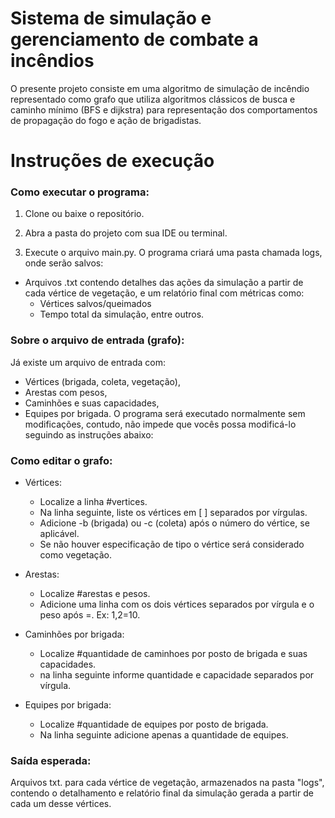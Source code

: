 # Sistema de simulação e gerenciamento de combate a incêndios

O presente projeto consiste em uma algoritmo de simulação de incêndio representado como grafo que utiliza algoritmos clássicos de busca e caminho mínimo (BFS e dijkstra) para representação dos comportamentos de propagação do fogo e ação de brigadistas.

# Instruções de execução

### Como executar o programa:

1. Clone ou baixe o repositório.

2. Abra a pasta do projeto com sua IDE ou terminal.

3. Execute o arquivo main.py.
O programa criará uma pasta chamada logs, onde serão salvos:
- Arquivos .txt contendo detalhes das ações da simulação a partir de cada vértice de vegetação, e um relatório final com métricas como:
    - Vértices salvos/queimados
    - Tempo total da simulação, entre outros.

### Sobre o arquivo de entrada (grafo):
Já existe um arquivo de entrada com:
- Vértices (brigada, coleta, vegetação),
- Arestas com pesos,
- Caminhões e suas capacidades,
- Equipes por brigada.
O programa será executado normalmente sem modificações, contudo, não impede que vocês possa modificá-lo seguindo as instruções abaixo:

### Como editar o grafo:
- Vértices:
    - Localize a linha #vertices.
    - Na linha seguinte, liste os vértices em [ ] separados por vírgulas.
    - Adicione -b (brigada) ou -c (coleta) após o número do vértice, se aplicável.
    - Se não houver especificação de tipo o vértice será considerado como vegetação.

- Arestas:
    - Localize #arestas e pesos.
    - Adicione uma linha com os dois vértices separados por vírgula e o peso após =.
    Ex: 1,2=10.

- Caminhões por brigada:
    - Localize #quantidade de caminhoes por posto de brigada e suas capacidades.
    - na linha seguinte informe quantidade e capacidade separados por vírgula.

- Equipes por brigada:
    - Localize #quantidade de equipes por posto de brigada.
    - Na linha seguinte adicione apenas a quantidade de equipes.

### Saída esperada:
Arquivos txt. para cada vértice de vegetação, armazenados na pasta "logs", contendo o detalhamento e relatório final da simulação gerada a partir de cada um desse vértices.